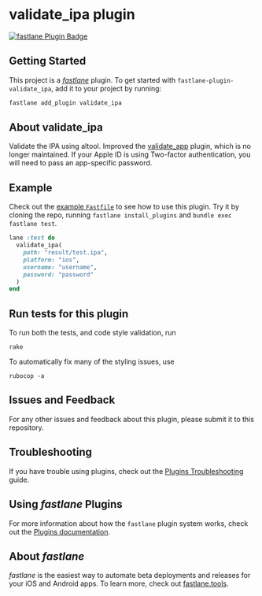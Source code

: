 # validate_ipa plugin

[![fastlane Plugin Badge](https://rawcdn.githack.com/fastlane/fastlane/master/fastlane/assets/plugin-badge.svg)](https://rubygems.org/gems/fastlane-plugin-validate_ipa)

## Getting Started

This project is a [_fastlane_](https://github.com/fastlane/fastlane) plugin. To get started with `fastlane-plugin-validate_ipa`, add it to your project by running:

```bash
fastlane add_plugin validate_ipa
```

## About validate_ipa

Validate the IPA using altool. Improved the [validate_app](https://github.com/fastlane-community/fastlane-plugin-validate_app) plugin, which is no longer maintained. If your Apple ID is using Two-factor authentication, you will need to pass an app-specific password.

## Example

Check out the [example `Fastfile`](fastlane/Fastfile) to see how to use this plugin. Try it by cloning the repo, running `fastlane install_plugins` and `bundle exec fastlane test`. 

```ruby
lane :test do
  validate_ipa(
    path: "result/test.ipa",
    platform: "ios",
    username: "username",
    password: "password" 
  )
end
```

## Run tests for this plugin

To run both the tests, and code style validation, run

```
rake
```

To automatically fix many of the styling issues, use
```
rubocop -a
```

## Issues and Feedback

For any other issues and feedback about this plugin, please submit it to this repository.

## Troubleshooting

If you have trouble using plugins, check out the [Plugins Troubleshooting](https://docs.fastlane.tools/plugins/plugins-troubleshooting/) guide.

## Using _fastlane_ Plugins

For more information about how the `fastlane` plugin system works, check out the [Plugins documentation](https://docs.fastlane.tools/plugins/create-plugin/).

## About _fastlane_

_fastlane_ is the easiest way to automate beta deployments and releases for your iOS and Android apps. To learn more, check out [fastlane.tools](https://fastlane.tools).
